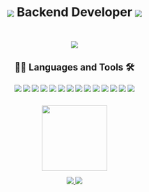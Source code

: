 <h1 align="center"> 
<img align="center" src="https://img.icons8.com/external-filled-outline-wichaiwi/30/000000/external-backend-jobs-and-occupations-filled-outline-wichaiwi.png"/>
Backend Developer
<img align="center" src="https://img.icons8.com/color/30/000000/linux--v1.png"/> 
</h1>

<br>

<p align="center">
<img src="https://github-readme-streak-stats.herokuapp.com/?user=pedroFnseca&theme=dark">
</p>

<div align="center" display: "inline_block">
  
## 👨‍💻 Languages and Tools 🛠️

<img align="center" src="https://img.icons8.com/color/48/javascript.png" >
<img align="center" src="https://img.icons8.com/color/48/python.png" >
<img align="center" src="https://img.icons8.com/color/48/000000/c-plus-plus-logo.png"/>
<img align="center" src="https://img.icons8.com/color/48/000000/java-coffee-cup-logo--v1.png"/>
<img align="center" src="https://img.icons8.com/color/48/000000/android-studio--v3.png"/>
<img align="center" src="https://img.icons8.com/color/48/html-5--v1.png" >
<img align="center" src="https://img.icons8.com/color/48/css3.png" >
<img align="center" src="https://img.icons8.com/color/48/mysql-logo.png" >
<img align="center" src="https://img.icons8.com/color/48/firebase.png" >
<img align="center" src="https://img.icons8.com/color/48/000000/nodejs.png"/>
<img align="center" src="https://img.icons8.com/color/48/000000/react-native.png"/>
<img align="center" src="https://img.icons8.com/color/48/000000/heroku.png"/>
<img align="center" src="https://img.icons8.com/color/48/000000/git.png"/>
<img align="center" src="https://img.icons8.com/color/48/000000/arduino.png"/>
</div>

<br>

<p align="center">
<img height="150em" src="https://github-readme-stats.vercel.app/api/top-langs/?username=pedrofnseca&layout=compact&langs_count=7&theme=dark"/>
</p>

<p align="center">
<a href="https://www.instagram.com/pedro_fnseca/">
<img src="https://img.shields.io/badge/Instagram-%23E4405F.svg?style=for-the-badge&logo=Instagram&logoColor=white"/>
</a>

<a href="https://www.linkedin.com/in/pedrofnseca/">
<img src="https://img.shields.io/badge/linkedin-%230077B5.svg?style=for-the-badge&logo=linkedin&logoColor=white"/>
</a>
</p>
